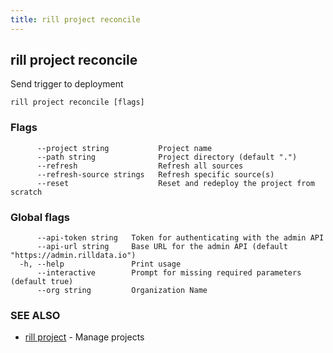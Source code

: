 ```yaml
---
title: rill project reconcile
---
```

## rill project reconcile

Send trigger to deployment

```
rill project reconcile [flags]
```

### Flags

```
      --project string           Project name
      --path string              Project directory (default ".")
      --refresh                  Refresh all sources
      --refresh-source strings   Refresh specific source(s)
      --reset                    Reset and redeploy the project from scratch
```

### Global flags

```
      --api-token string   Token for authenticating with the admin API
      --api-url string     Base URL for the admin API (default "https://admin.rilldata.io")
  -h, --help               Print usage
      --interactive        Prompt for missing required parameters (default true)
      --org string         Organization Name
```

### SEE ALSO

* [rill project](project.md)	 - Manage projects

